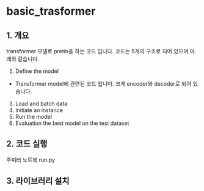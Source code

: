 # basic_trasformer

## 1. 개요
 transformer 모델로 pretin을 하는 코드 입니다. 코드는 5개의 구조로 되어 있으며 아래와 같습니다.
1. Define the model
  - Transformer model에 관련된 코드 입니다. 크게 encoder와 decoder로 되어 있습니다. 
3. Load and batch data
4. Initiate an instance
5. Run the model
6. Evaluation the best model on the test dataset

## 2. 코드 실행
주피터 노트북
run.py

## 3. 라이브러리 설치

